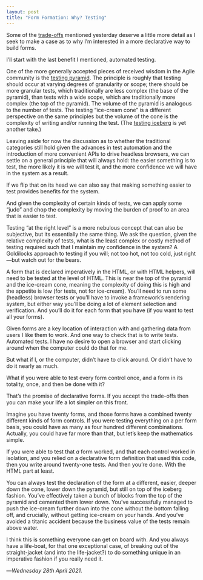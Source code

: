 ```yaml
---
layout: post
title: "Form Formation: Why? Testing"
---
```


Some of the [trade-offs][fto] mentioned yesterday deserve a little more detail as I seek to make a case as to why I’m interested in a more declarative way to build forms.

I’ll start with the last benefit I mentioned, automated testing.

One of the more generally accepted pieces of received wisdom in the Agile community is the [testing pyramid][tp]. The principle is roughly that testing should occur at varying degrees of granularity or scope; there should be more granular tests, which traditionally are less complex (the base of the pyramid), than tests with a wide scope, which are traditionally more complex (the top of the pyramid). The volume of the pyramid is analogous to the number of tests. The testing “ice-cream cone” is a different perspective on the same principles but the volume of the cone is the complexity of writing and/or running the test. (The [testing iceberg][ti] is yet another take.)

Leaving aside for now the discussion as to whether the traditional categories still hold given the advances in test automation and the introduction of more convenient APIs to drive headless browsers, we can settle on a general principle that will always hold: the easier something is to test, the more likely it is we will test it, and the more confidence we will have in the system as a result.

If we flip that on its head we can also say that making something easier to test provides benefits for the system.

And given the complexity of certain kinds of tests, we can apply some “judo” and chop the complexity by moving the burden of proof to an area that is easier to test.

Testing “at the right level” is a more nebulous concept that can also be subjective, but its essentially the same thing. We ask the question, given the relative complexity of tests, what is the least complex or costly method of testing required such that I maintain my confidence in the system? A Goldilocks approach to testing if you will; not too hot, not too cold, just right—but watch out for the bears.

A form that is declared imperatively in the HTML, or with HTML helpers, will need to be tested at the level of HTML. This is near the top of the pyramid and the ice-cream cone, meaning the complexity of doing this is high and the appetite is low (for tests, not for ice-cream). You’ll need to run some (headless) browser tests or you’ll have to invoke a framework’s rendering system, but either way you’ll be doing a lot of element selection and verification. And you’ll do it for each form that you have (if you want to test all your forms).

Given forms are a key location of interaction with and gathering data from users I like them to work. And one way to check that is to write tests. Automated tests. I have no desire to open a browser and start clicking around when the computer could do that for me.

But what if I, or the computer, didn’t have to click around. Or didn’t have to do it nearly as much.

What if you were able to test every form control once, and a form in its totality, once, and then be done with it?

That’s the promise of declarative forms. If you accept the trade-offs then you can make your life a lot simpler on this front.

Imagine you have twenty forms, and those forms have a combined twenty different kinds of form controls. If you were testing everything on a per form basis, you could have as many as four hundred different combinations. Actually, you could have far more than that, but let’s keep the mathematics simple.

If you were able to test that _a_ form worked, and that each control worked in isolation, and you relied on a declarative form definition that used this code, then you write around twenty-one tests. And then you’re done. With the HTML part at least.

You can always test the declaration of the form at a different, easier, deeper down the cone, lower down the pyramid, but still on top of the iceberg fashion. You’ve effectively taken a bunch of blocks from the top of the pyramid and cemented them lower down. You’ve successfully managed to push the ice-cream further down into the cone without the bottom falling off, and crucially, without getting ice-cream on your hands. And you’ve avoided a titanic accident because the business value of the tests remain above water.

I think this is something everyone can get on board with. And you always have a life-boat, for that one exceptional case, of breaking out of the straight-jacket (and into the life-jacket?) to do something unique in an imperative fashion if you really need it.

—*Wednesday 28th April 2021.*

[fto]: https://www.crossingtheruby.com/2021/04/27/form-formation-trade-offs.html
[tp]: https://martinfowler.com/articles/practical-test-pyramid.html
[ti]: http://claysnow.co.uk/the-testing-iceberg/
